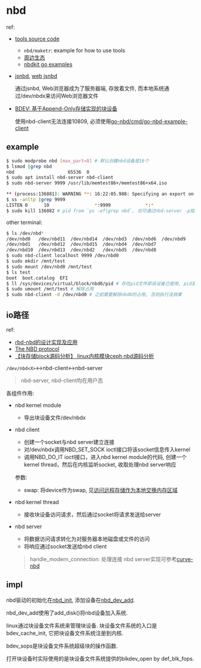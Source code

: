 # nbd
ref:
- [tools source code](https://github.com/NetworkBlockDevice/nbd)

  - `nbd/maketr`: example for how to use tools
  - [周边生态](https://www.cnblogs.com/suv789/p/17545477.html)
  - [nbdkit go examples](https://gitlab.com/nbdkit/libnbd/tree/master/golang/examples)
- [jsnbd](https://blog.csdn.net/jiangwei0512/article/details/134388491), [web jsnbd](https://blog.csdn.net/jiangwei0512/article/details/119770137)

  通过jsnbd, Web浏览器成为了服务器端, 存放着文件, 而本地系统通过/dev/nbdx来访问Web浏览器文件
- [BDEV: 基于Append-Only存储实现的块设备](https://gitee.com/mphyatyh/bdev/)

    使用nbd-client无法连接10809, 必须使用[go-nbd/cmd/go-nbd-example-client](github.com:pojntfx/go-nbd.git)

## example
```bash
$ sudo modprobe nbd [max_part=8] # 默认创建nbd设备是16个
$ lsmod |grep nbd
nbd                    65536  0
$ sudo apt install nbd-server nbd-client
$ sudo nbd-server 9999 /usr/lib/memtest86+/memtest86+x64.iso

** (process:136881): WARNING **: 16:22:05.988: Specifying an export on the command line no longer uses the oldstyle protocol.
$ ss -anltp |grep 9999
LISTEN 0      10                 *:9999             *:*
$ sudo kill 136882 # pid from `ps -ef|grep nbd`, 也可通过nbd-server -p指定pid file来获取
```

other terminal:
```bash
$ ls /dev/nbd*
/dev/nbd0   /dev/nbd11  /dev/nbd14  /dev/nbd3  /dev/nbd6  /dev/nbd9
/dev/nbd1   /dev/nbd12  /dev/nbd15  /dev/nbd4  /dev/nbd7
/dev/nbd10  /dev/nbd13  /dev/nbd2   /dev/nbd5  /dev/nbd8
$ sudo nbd-client localhost 9999 /dev/nbd0
$ sudo mkdir /mnt/test
$ sudo mount /dev/nbd0 /mnt/test
$ ls test
boot  boot.catalog  EFI
$ ll /sys/devices/virtual/block/nbd0/pid # 存在pid文件即该设备已使用, pid是nbd-client命令fork出的子进程的pid. 类似也可判断/sys/devices/virtual/block/nbd0/size是否为0
$ sudo umount /mnt/test # 解除占用
$ sudo nbd-client -d /dev/nbd0 # 之前需要解除nbd0的占用, 否则执行没效果
```

## io路径
ref:
- [rbd-nbd的设计实现及应用](https://itdks.su.bcebos.com/0a7c50c9e6424363b02b18d02cd451c5.pdf)
- [The NBD protocol](https://github.com/NetworkBlockDevice/nbd/blob/master/doc/proto.md)
- [【块存储block源码分析】 linux内核模块ceph nbd源码分析](https://blog.csdn.net/zhonglinzhang/article/details/103815508)

`/dev/nbd<X>`<->nbd-client<->nbd-server

> nbd-server, nbd-client均在用户态

各组件作用:
- nbd kernel module
  - 导出块设备文件/dev/nbdx
- nbd client
  - 创建一个socket与nbd server建立连接
  - 对/dev/nbdx调用NBD_SET_SOCK ioctl接口将该socket信息传入kernel
  - 调用NBD_DO_IT ioctl接口，进入nbd kernel module的代码, 创建一个kernel thread，然后在内核监听socket, 收取处理nbd server响应

  参数:
  - swap: 将device作为swap, 见[访问远程存储作为本地交换内存区域](https://bbs.huaweicloud.com/blogs/313524)

- nbd kernel thread
  - 接收块设备访问请求，然后通过socket将请求发送给server
- nbd server
  - 将数据访问请求转化为对服务器本地磁盘或文件的访问
  - 将响应通过socket发送给nbd client

  > handle_modern_connection: 处理连接
  > nbd server实现可参考[curve-nbd](https://github.com/opencurve/curve-nbd/blob/master/src/NBDServer.cpp)

## impl
nbd驱动的初始化在[nbd_init](https://elixir.bootlin.com/linux/v6.6.23/source/drivers/block/nbd.c#L2527), 添加设备在[nbd_dev_add](https://elixir.bootlin.com/linux/v6.6.23/source/drivers/block/nbd.c#L1787).

nbd_dev_add使用了add_disk()将nbd设备加入系统.

linux通过块设备文件系统来管理块设备. 块设备文件系统的入口是bdev_cache_init, 它把块设备文件系统注册到内核.

bdev_sops是块设备文件系统超级块的操作函数.

打开块设备时实际使用的是块设备文件系统提供的blkdev_open by def_blk_fops.
